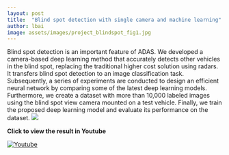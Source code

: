 ```yaml
---
layout: post
title:  "Blind spot detection with single camera and machine learning"
author: lbai
image: assets/images/project_blindspot_fig1.jpg
---
```

Blind spot detection is an important feature of ADAS. We developed a camera-based deep learning method that accurately detects other vehicles in the blind spot, replacing the traditional higher cost solution using radars. It transfers blind spot detection to an image classification task. Subsequently, a series of experiments are conducted to design an efficient neural network by comparing some of the latest deep learning models. Furthermore, we create a dataset with more than 10,000 labeled images using the blind spot view camera mounted on a test vehicle. Finally, we train the proposed deep learning model and evaluate its performance on the dataset.
![]({{site.baseurl}}/assets/images/project_blindspot_fig2.jpg)


**Click to view the result in Youtube**

[![Youtube](https://img.youtube.com/vi/DZnGQDz5xBk/0.jpg)](https://www.youtube.com/watch?v=DZnGQDz5xBk)
